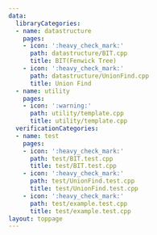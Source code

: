 ```yaml
---
data:
  libraryCategories:
  - name: datastructure
    pages:
    - icon: ':heavy_check_mark:'
      path: datastructure/BIT.cpp
      title: BIT(Fenwick Tree)
    - icon: ':heavy_check_mark:'
      path: datastructure/UnionFind.cpp
      title: Union Find
  - name: utility
    pages:
    - icon: ':warning:'
      path: utility/template.cpp
      title: utility/template.cpp
  verificationCategories:
  - name: test
    pages:
    - icon: ':heavy_check_mark:'
      path: test/BIT.test.cpp
      title: test/BIT.test.cpp
    - icon: ':heavy_check_mark:'
      path: test/UnionFind.test.cpp
      title: test/UnionFind.test.cpp
    - icon: ':heavy_check_mark:'
      path: test/example.test.cpp
      title: test/example.test.cpp
layout: toppage
---
```

